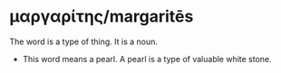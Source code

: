 # μαργαρίτης/margaritēs 
The word is a type of thing. It is a noun. 

* This word means a pearl. A pearl is a type of valuable white stone.

